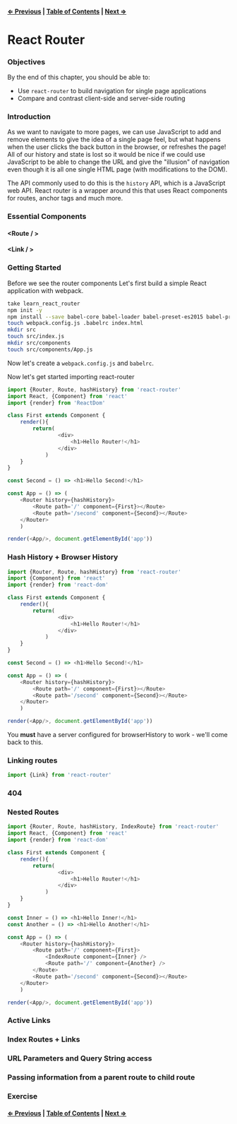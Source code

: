 #### [⇐ Previous](./03-testing.md) | [Table of Contents](./../readme.md) | [Next ⇒](./05-redux_intro.md)

# React Router

### Objectives

By the end of this chapter, you should be able to:

- Use `react-router` to build navigation for single page applications
- Compare and contrast client-side and server-side routing

### Introduction

As we want to navigate to more pages, we can use JavaScript to add and remove elements to give the idea of a single page feel, but what happens when the user clicks the back button in the browser, or refreshes the page! All of our history and state is lost so it would be nice if we could use JavaScript to be able to change the URL and give the "illusion" of navigation even though it is all one single HTML page (with modifications to the DOM).

The API commonly used to do this is the `history` API, which is a JavaScript web API. React router is a wrapper around this that uses React components for routes, anchor tags and much more. 

### Essential Components

#### <Router></Router>
#### <Route / >
#### <Link / >

### Getting Started

Before we see the router components Let's first build a simple React application with webpack.

```sh
take learn_react_router
npm init -y
npm install --save babel-core babel-loader babel-preset-es2015 babel-preset-react react react-dom react-router
touch webpack.config.js .babelrc index.html
mkdir src
touch src/index.js
mkdir src/components
touch src/components/App.js
```

Now let's create a `webpack.config.js` and `babelrc`.

Now let's get started importing react-router

```js
import {Router, Route, hashHistory} from 'react-router'
import React, {Component} from 'react'
import {render} from 'ReactDom'

class First extends Component {
    render(){
        return(
                <div>
                    <h1>Hello Router!</h1>
                </div>
            )
    }
}

const Second = () => <h1>Hello Second!</h1>

const App = () => (
    <Router history={hashHistory}>
        <Route path='/' component={First}></Route>
        <Route path='/second' component={Second}></Route>
    </Router>
    )

render(<App/>, document.getElementById('app'))
```

### Hash History + Browser History

```js
import {Router, Route, hashHistory} from 'react-router'
import {Component} from 'react'
import {render} from 'react-dom'

class First extends Component {
    render(){
        return(
                <div>
                    <h1>Hello Router!</h1>
                </div>
            )
    }
}

const Second = () => <h1>Hello Second!</h1>

const App = () => (
    <Router history={hashHistory}>
        <Route path='/' component={First}></Route>
        <Route path='/second' component={Second}></Route>
    </Router>
    )

render(<App/>, document.getElementById('app'))
```

You **must** have a server configured for browserHistory to work - we'll come back to this.

### Linking routes

```js
import {Link} from 'react-router'
```

### 404

### Nested Routes

```js
import {Router, Route, hashHistory, IndexRoute} from 'react-router'
import React, {Component} from 'react'
import {render} from 'react-dom'

class First extends Component {
    render(){
        return(
                <div>
                    <h1>Hello Router!</h1>
                </div>
            )
    }
}

const Inner = () => <h1>Hello Inner!</h1>
const Another = () => <h1>Hello Another!</h1>

const App = () => (
    <Router history={hashHistory}>
        <Route path='/' component={First}>
            <IndexRoute component={Inner} />
            <Route path='/' component={Another} />
        </Route>
        <Route path='/second' component={Second}></Route>
    </Router>
    )

render(<App/>, document.getElementById('app'))
```


### Active Links

### Index Routes + Links

### URL Parameters and Query String access

### Passing information from a parent route to child route

### Exercise

#### [⇐ Previous](./03-testing.md) | [Table of Contents](./../readme.md) | [Next ⇒](./05-redux_intro.md)